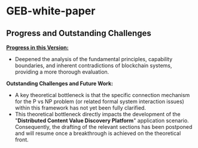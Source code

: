 # GEB-white-paper

## Progress and Outstanding Challenges

[**Progress in this Version:**](./geb-white-paper.md)
* Deepened the analysis of the fundamental principles, capability boundaries, and inherent contradictions of blockchain systems, providing a more thorough evaluation.

**Outstanding Challenges and Future Work:**

* A key theoretical bottleneck is that the specific connection mechanism for the P vs NP problem (or related formal system interaction issues) within this framework has not yet been fully clarified.
* This theoretical bottleneck directly impacts the development of the "**Distributed Content Value Discovery Platform**" application scenario. Consequently, the drafting of the relevant sections has been postponed and will resume once a breakthrough is achieved on the theoretical front.